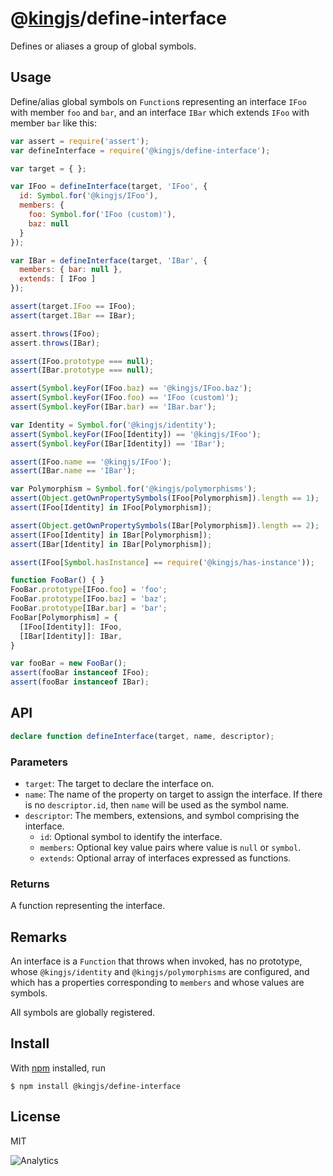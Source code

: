 # @[kingjs](https://www.npmjs.com/package/kingjs)/define-interface
Defines or aliases a group of global symbols.
## Usage
Define/alias global symbols on `Function`s representing an interface `IFoo` with member `foo` and `bar`, and an interface `IBar` which extends `IFoo` with member `bar` like this:
```js
var assert = require('assert');
var defineInterface = require('@kingjs/define-interface');

var target = { };

var IFoo = defineInterface(target, 'IFoo', {
  id: Symbol.for('@kingjs/IFoo'),
  members: { 
    foo: Symbol.for('IFoo (custom)'),
    baz: null
  }
});

var IBar = defineInterface(target, 'IBar', {
  members: { bar: null },
  extends: [ IFoo ]
});

assert(target.IFoo == IFoo);
assert(target.IBar == IBar);

assert.throws(IFoo);
assert.throws(IBar);

assert(IFoo.prototype === null);
assert(IBar.prototype === null);

assert(Symbol.keyFor(IFoo.baz) == '@kingjs/IFoo.baz');
assert(Symbol.keyFor(IFoo.foo) == 'IFoo (custom)');
assert(Symbol.keyFor(IBar.bar) == 'IBar.bar');

var Identity = Symbol.for('@kingjs/identity');
assert(Symbol.keyFor(IFoo[Identity]) == '@kingjs/IFoo');
assert(Symbol.keyFor(IBar[Identity]) == 'IBar');

assert(IFoo.name == '@kingjs/IFoo');
assert(IBar.name == 'IBar');

var Polymorphism = Symbol.for('@kingjs/polymorphisms');
assert(Object.getOwnPropertySymbols(IFoo[Polymorphism]).length == 1);
assert(IFoo[Identity] in IFoo[Polymorphism]);

assert(Object.getOwnPropertySymbols(IBar[Polymorphism]).length == 2);
assert(IFoo[Identity] in IBar[Polymorphism]);
assert(IBar[Identity] in IBar[Polymorphism]);

assert(IFoo[Symbol.hasInstance] == require('@kingjs/has-instance'));

function FooBar() { }
FooBar.prototype[IFoo.foo] = 'foo';
FooBar.prototype[IFoo.baz] = 'baz';
FooBar.prototype[IBar.bar] = 'bar';
FooBar[Polymorphism] = {
  [IFoo[Identity]]: IFoo,
  [IBar[Identity]]: IBar,
}

var fooBar = new FooBar();
assert(fooBar instanceof IFoo);
assert(fooBar instanceof IBar);
```
## API
```ts
declare function defineInterface(target, name, descriptor);
```
### Parameters
- `target`: The target to declare the interface on.
- `name`: The name of the property on target to assign the interface. If there is no `descriptor.id`, then `name` will be used as the symbol name.
- `descriptor`: The members, extensions, and symbol comprising the interface.
  - `id`: Optional symbol to identify the interface.
  - `members`: Optional key value pairs where value is `null` or `symbol`.
  - `extends`: Optional array of interfaces expressed as functions.
### Returns
A function representing the interface.
## Remarks
An interface is a `Function` that throws when invoked, has no prototype, whose `@kingjs/identity` and `@kingjs/polymorphisms` are configured, and which has a properties corresponding to `members` and whose values are symbols.

All symbols are globally registered. 
## Install
With [npm](https://npmjs.org/) installed, run
```
$ npm install @kingjs/define-interface
```
## License
MIT

![Analytics](https://analytics.kingjs.net/define-interface)